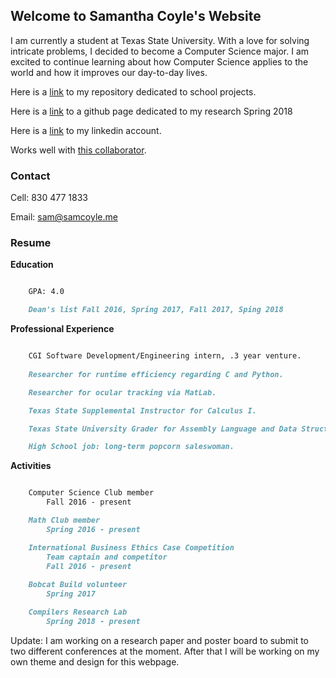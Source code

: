## Welcome to Samantha Coyle's Website

I am currently a student at Texas State University. With a love for solving intricate problems, I decided to become a Computer Science major. I am excited to continue learning about how Computer Science applies to the world and how it improves our day-to-day lives.

Here is a [link](https://github.com/sicoyle/txstcs) to my repository dedicated to school projects.

Here is a [link](http://samcoyle.me/Research/) to a github page dedicated to my research Spring 2018

Here is a [link](https://www.linkedin.com/in/samantha-coyle-a038b414a/) to my linkedin account.

Works well with [this collaborator](http://www.cassiecoyle.me).

### Contact

Cell: 830 477 1833

Email: sam@samcoyle.me

### Resume

<strong>Education</strong>

```markdown

	GPA: 4.0

	Dean's list Fall 2016, Spring 2017, Fall 2017, Sping 2018

```

<strong>Professional Experience</strong>

```markdown

	CGI Software Development/Engineering intern, .3 year venture.
	
	Researcher for runtime efficiency regarding C and Python.

	Researcher for ocular tracking via MatLab.

	Texas State Supplemental Instructor for Calculus I.

	Texas State University Grader for Assembly Language and Data Structures.

	High School job: long-term popcorn saleswoman.


```

<strong>Activities</strong>

```markdown

	Computer Science Club member
		Fall 2016 - present

	Math Club member
		Spring 2016 - present

	International Business Ethics Case Competition
		Team captain and competitor
		Fall 2016 - present
	
	Bobcat Build volunteer
		Spring 2017

	Compilers Research Lab
		Spring 2018 - present


```

Update:
I am working on a research paper and poster board to submit to two different conferences at the moment. After that I will be working on my own theme and design for this webpage.
